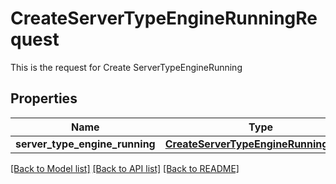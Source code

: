 # CreateServerTypeEngineRunningRequest

This is the request for Create ServerTypeEngineRunning
## Properties
Name | Type | Description | Notes
------------ | ------------- | ------------- | -------------
**server_type_engine_running** | [**CreateServerTypeEngineRunningDetail**](CreateServerTypeEngineRunningDetail.md) |  | [optional] 

[[Back to Model list]](../README.md#documentation-for-models) [[Back to API list]](../README.md#documentation-for-api-endpoints) [[Back to README]](../README.md)


